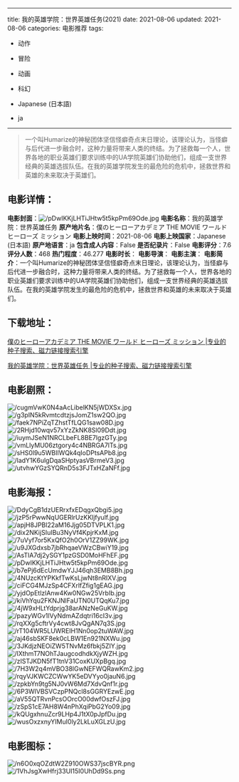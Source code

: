 
---
title: 我的英雄学院：世界英雄任务(2021)
date: 2021-08-06
updated: 2021-08-06
categories: 电影推荐
tags:
- 动作
- 冒险
- 动画
- 科幻

- Japanese (日本語)
- ja
---


> 一个叫Humarize的神秘团体坚信怪癖奇点末日理论，该理论认为，当怪癖与后代进一步融合时，这种力量将带来人类的终结。为了拯救每一个人，世界各地的职业英雄们要求训练中的UA学院英雄们协助他们，组成一支世界经典的英雄选拔队伍。在我的英雄学院发生的最危险的危机中，拯救世界和英雄的未来取决于英雄们。

## **电影详情**：

**电影封面**：<img src="https://image.tmdb.org/t/p/w200/pDwIKKjLHTiJHtw5t5kpPm69Ode.jpg" alt="/pDwIKKjLHTiJHtw5t5kpPm69Ode.jpg" title="/pDwIKKjLHTiJHtw5t5kpPm69Ode.jpg">
**电影名称**：我的英雄学院：世界英雄任务
**原产地片名**：僕のヒーローアカデミア THE MOVIE ワールド ヒーローズ ミッション
**电影上映时间**：2021-08-06
**电影上映国家**：Japanese (日本語)
**原产地语言**：ja
**包含成人内容**：False
**是否纪录片**：False
**电影评分**：7.6
**评分人数**：468
**热门程度**：46.277
**电影时长**：
**电影导演**：
**电影主演**：
**电影简介**：一个叫Humarize的神秘团体坚信怪癖奇点末日理论，该理论认为，当怪癖与后代进一步融合时，这种力量将带来人类的终结。为了拯救每一个人，世界各地的职业英雄们要求训练中的UA学院英雄们协助他们，组成一支世界经典的英雄选拔队伍。在我的英雄学院发生的最危险的危机中，拯救世界和英雄的未来取决于英雄们。

## **下载地址**：
[僕のヒーローアカデミア THE MOVIE ワールド ヒーローズ ミッション |专业的种子搜索、磁力链接搜索引擎](https://movie.amd794.com:2083/?search=%E5%83%95%E3%81%AE%E3%83%92%E3%83%BC%E3%83%AD%E3%83%BC%E3%82%A2%E3%82%AB%E3%83%87%E3%83%9F%E3%82%A2%20THE%20MOVIE%20%E3%83%AF%E3%83%BC%E3%83%AB%E3%83%89%20%E3%83%92%E3%83%BC%E3%83%AD%E3%83%BC%E3%82%BA%20%E3%83%9F%E3%83%83%E3%82%B7%E3%83%A7%E3%83%B3&ordering=&mode=match_phrase&page_size=10&page=1)

[我的英雄学院：世界英雄任务 |专业的种子搜索、磁力链接搜索引擎](https://movie.amd794.com:2083/?search=%E6%88%91%E7%9A%84%E8%8B%B1%E9%9B%84%E5%AD%A6%E9%99%A2%EF%BC%9A%E4%B8%96%E7%95%8C%E8%8B%B1%E9%9B%84%E4%BB%BB%E5%8A%A1&ordering=&mode=match_phrase&page_size=10&page=1)
 

## **电影剧照**：
<img src="https://image.tmdb.org/t/p/original/cugmVwK0N4aAcLibelKN5jWDXSx.jpg" alt="/cugmVwK0N4aAcLibelKN5jWDXSx.jpg" title="/cugmVwK0N4aAcLibelKN5jWDXSx.jpg"><img src="https://image.tmdb.org/t/p/original/g3pIN5kRvmtcdtzjsJomZ1sw2QO.jpg" alt="/g3pIN5kRvmtcdtzjsJomZ1sw2QO.jpg" title="/g3pIN5kRvmtcdtzjsJomZ1sw2QO.jpg"><img src="https://image.tmdb.org/t/p/original/faek7NPiZqTZhstTfLQG1saw08D.jpg" alt="/faek7NPiZqTZhstTfLQG1saw08D.jpg" title="/faek7NPiZqTZhstTfLQG1saw08D.jpg"><img src="https://image.tmdb.org/t/p/original/2RHjd10wqv57xYzZkNK8Sl09Ddt.jpg" alt="/2RHjd10wqv57xYzZkNK8Sl09Ddt.jpg" title="/2RHjd10wqv57xYzZkNK8Sl09Ddt.jpg"><img src="https://image.tmdb.org/t/p/original/iuymJSeN1NRCLbeFL8BE7lgzGTy.jpg" alt="/iuymJSeN1NRCLbeFL8BE7lgzGTy.jpg" title="/iuymJSeN1NRCLbeFL8BE7lgzGTy.jpg"><img src="https://image.tmdb.org/t/p/original/vmLlyMU06ztgory4c4NBRGA7lTs.jpg" alt="/vmLlyMU06ztgory4c4NBRGA7lTs.jpg" title="/vmLlyMU06ztgory4c4NBRGA7lTs.jpg"><img src="https://image.tmdb.org/t/p/original/sHS0l9u5WBIlWQk4qIoDPtsAPb8.jpg" alt="/sHS0l9u5WBIlWQk4qIoDPtsAPb8.jpg" title="/sHS0l9u5WBIlWQk4qIoDPtsAPb8.jpg"><img src="https://image.tmdb.org/t/p/original/ladY1K6ulgDqaSHptyasVBrmeV3.jpg" alt="/ladY1K6ulgDqaSHptyasVBrmeV3.jpg" title="/ladY1K6ulgDqaSHptyasVBrmeV3.jpg"><img src="https://image.tmdb.org/t/p/original/utvhwYGzSYQRnD5s3FJTxHZaNFf.jpg" alt="/utvhwYGzSYQRnD5s3FJTxHZaNFf.jpg" title="/utvhwYGzSYQRnD5s3FJTxHZaNFf.jpg">

## **电影海报**：
<img src="https://image.tmdb.org/t/p/original/DdyCgB1dzUERrxfxEDqgxQbgi5.jpg" alt="/DdyCgB1dzUERrxfxEDqgxQbgi5.jpg" title="/DdyCgB1dzUERrxfxEDqgxQbgi5.jpg"><img src="https://image.tmdb.org/t/p/original/jzP5rPwwNqUGERlrUzKKljfyulf.jpg" alt="/jzP5rPwwNqUGERlrUzKKljfyulf.jpg" title="/jzP5rPwwNqUGERlrUzKKljfyulf.jpg"><img src="https://image.tmdb.org/t/p/original/apjH8JPBl22aM16Jjg05DTVPLK1.jpg" alt="/apjH8JPBl22aM16Jjg05DTVPLK1.jpg" title="/apjH8JPBl22aM16Jjg05DTVPLK1.jpg"><img src="https://image.tmdb.org/t/p/original/dix2NKijSIuIBu3NyVf4KpjrKxM.jpg" alt="/dix2NKijSIuIBu3NyVf4KpjrKxM.jpg" title="/dix2NKijSIuIBu3NyVf4KpjrKxM.jpg"><img src="https://image.tmdb.org/t/p/original/7uVyf7or5KxQfO2h0OrV1ZZ99WK.jpg" alt="/7uVyf7or5KxQfO2h0OrV1ZZ99WK.jpg" title="/7uVyf7or5KxQfO2h0OrV1ZZ99WK.jpg"><img src="https://image.tmdb.org/t/p/original/u9JXGdxsb7jbRhqaeVWzCBwiY19.jpg" alt="/u9JXGdxsb7jbRhqaeVWzCBwiY19.jpg" title="/u9JXGdxsb7jbRhqaeVWzCBwiY19.jpg"><img src="https://image.tmdb.org/t/p/original/AsTlA7dj2ySGY1pzGSD0MoHFhEF.jpg" alt="/AsTlA7dj2ySGY1pzGSD0MoHFhEF.jpg" title="/AsTlA7dj2ySGY1pzGSD0MoHFhEF.jpg"><img src="https://image.tmdb.org/t/p/original/pDwIKKjLHTiJHtw5t5kpPm69Ode.jpg" alt="/pDwIKKjLHTiJHtw5t5kpPm69Ode.jpg" title="/pDwIKKjLHTiJHtw5t5kpPm69Ode.jpg"><img src="https://image.tmdb.org/t/p/original/b7ePj6dEcUmdwYJJ46qh3EMB8Bh.jpg" alt="/b7ePj6dEcUmdwYJJ46qh3EMB8Bh.jpg" title="/b7ePj6dEcUmdwYJJ46qh3EMB8Bh.jpg"><img src="https://image.tmdb.org/t/p/original/4NUzcKtYPKkfTwKsLjwNt8nRIXV.jpg" alt="/4NUzcKtYPKkfTwKsLjwNt8nRIXV.jpg" title="/4NUzcKtYPKkfTwKsLjwNt8nRIXV.jpg"><img src="https://image.tmdb.org/t/p/original/ciFCG4MJzSp4CFXrlfZfig1gEAG.jpg" alt="/ciFCG4MJzSp4CFXrlfZfig1gEAG.jpg" title="/ciFCG4MJzSp4CFXrlfZfig1gEAG.jpg"><img src="https://image.tmdb.org/t/p/original/yjdOpEtlzlAnw4Kw0NGw25VrbIb.jpg" alt="/yjdOpEtlzlAnw4Kw0NGw25VrbIb.jpg" title="/yjdOpEtlzlAnw4Kw0NGw25VrbIb.jpg"><img src="https://image.tmdb.org/t/p/original/kiVhYqu2FKNJNlFaUTN0UTQqKu7.jpg" alt="/kiVhYqu2FKNJNlFaUTN0UTQqKu7.jpg" title="/kiVhYqu2FKNJNlFaUTN0UTQqKu7.jpg"><img src="https://image.tmdb.org/t/p/original/4jW9xHLtYdprjg38arANzNeGuKW.jpg" alt="/4jW9xHLtYdprjg38arANzNeGuKW.jpg" title="/4jW9xHLtYdprjg38arANzNeGuKW.jpg"><img src="https://image.tmdb.org/t/p/original/pazyWGv1lVyNdmAZdqtri16cI3v.jpg" alt="/pazyWGv1lVyNdmAZdqtri16cI3v.jpg" title="/pazyWGv1lVyNdmAZdqtri16cI3v.jpg"><img src="https://image.tmdb.org/t/p/original/rqXXg5cftrVy4cwt8JvQgAN7q3S.jpg" alt="/rqXXg5cftrVy4cwt8JvQgAN7q3S.jpg" title="/rqXXg5cftrVy4cwt8JvQgAN7q3S.jpg"><img src="https://image.tmdb.org/t/p/original/rT104WR5LUWREIH1Nn0op2tuWAW.jpg" alt="/rT104WR5LUWREIH1Nn0op2tuWAW.jpg" title="/rT104WR5LUWREIH1Nn0op2tuWAW.jpg"><img src="https://image.tmdb.org/t/p/original/aj46sbSKF8ek0cLBW1En921NXWu.jpg" alt="/aj46sbSKF8ek0cLBW1En921NXWu.jpg" title="/aj46sbSKF8ek0cLBW1En921NXWu.jpg"><img src="https://image.tmdb.org/t/p/original/3JKdjzNEOiZW5TNvMz6fbkj5ZIY.jpg" alt="/3JKdjzNEOiZW5TNvMz6fbkj5ZIY.jpg" title="/3JKdjzNEOiZW5TNvMz6fbkj5ZIY.jpg"><img src="https://image.tmdb.org/t/p/original/lXthmT7NOhTJaugcodhdkXjyWZH.jpg" alt="/lXthmT7NOhTJaugcodhdkXjyWZH.jpg" title="/lXthmT7NOhTJaugcodhdkXjyWZH.jpg"><img src="https://image.tmdb.org/t/p/original/zISTJKDN5fT1tnV31CoxKUXpBgq.jpg" alt="/zISTJKDN5fT1tnV31CoxKUXpBgq.jpg" title="/zISTJKDN5fT1tnV31CoxKUXpBgq.jpg"><img src="https://image.tmdb.org/t/p/original/7H3W2q4mVBO38lGwNEFWQRawKm2.jpg" alt="/7H3W2q4mVBO38lGwNEFWQRawKm2.jpg" title="/7H3W2q4mVBO38lGwNEFWQRawKm2.jpg"><img src="https://image.tmdb.org/t/p/original/rqyVJKWCZCWwYK5eDVYyo0jauN6.jpg" alt="/rqyVJKWCZCWwYK5eDVYyo0jauN6.jpg" title="/rqyVJKWCZCWwYK5eDVYyo0jauN6.jpg"><img src="https://image.tmdb.org/t/p/original/zpkbYn9tg5NJ0vW6Md7XdvQnf1r.jpg" alt="/zpkbYn9tg5NJ0vW6Md7XdvQnf1r.jpg" title="/zpkbYn9tg5NJ0vW6Md7XdvQnf1r.jpg"><img src="https://image.tmdb.org/t/p/original/6P3WlVBSVCzpPNQcl8sGGRYEzwE.jpg" alt="/6P3WlVBSVCzpPNQcl8sGGRYEzwE.jpg" title="/6P3WlVBSVCzpPNQcl8sGGRYEzwE.jpg"><img src="https://image.tmdb.org/t/p/original/aV55QTRvnPcsOOrcO00dwfOszFJ.jpg" alt="/aV55QTRvnPcsOOrcO00dwfOszFJ.jpg" title="/aV55QTRvnPcsOOrcO00dwfOszFJ.jpg"><img src="https://image.tmdb.org/t/p/original/zSpS1cE7AH8W4nPhXqiPbG2Yo09.jpg" alt="/zSpS1cE7AH8W4nPhXqiPbG2Yo09.jpg" title="/zSpS1cE7AH8W4nPhXqiPbG2Yo09.jpg"><img src="https://image.tmdb.org/t/p/original/kQUgxhnuZcr9LHp4J1tX0pJpfDu.jpg" alt="/kQUgxhnuZcr9LHp4J1tX0pJpfDu.jpg" title="/kQUgxhnuZcr9LHp4J1tX0pJpfDu.jpg"><img src="https://image.tmdb.org/t/p/original/wusOxzxnyYIMuI0ly2LkLuXGLzU.jpg" alt="/wusOxzxnyYIMuI0ly2LkLuXGLzU.jpg" title="/wusOxzxnyYIMuI0ly2LkLuXGLzU.jpg">

## **电影图标**：
<img src="https://image.tmdb.org/t/p/original/n6O0xqOZdtW2Z910OWS37jscBYR.png" alt="/n6O0xqOZdtW2Z910OWS37jscBYR.png" title="/n6O0xqOZdtW2Z910OWS37jscBYR.png"><img src="https://image.tmdb.org/t/p/original/1VhJsgXwHfrj33UI15I0UhDd9Ss.png" alt="/1VhJsgXwHfrj33UI15I0UhDd9Ss.png" title="/1VhJsgXwHfrj33UI15I0UhDd9Ss.png">
